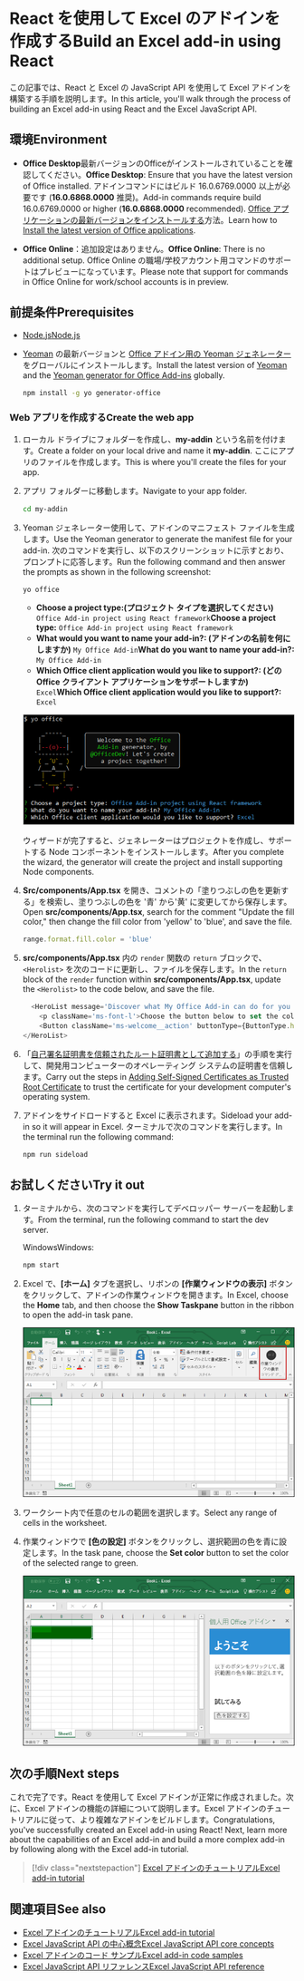 # <a name="build-an-excel-add-in-using-react"></a><span data-ttu-id="e8b0d-101">React を使用して Excel のアドインを作成する</span><span class="sxs-lookup"><span data-stu-id="e8b0d-101">Build an Excel add-in using React</span></span>

<span data-ttu-id="e8b0d-102">この記事では、React と Excel の JavaScript API を使用して Excel アドインを構築する手順を説明します。</span><span class="sxs-lookup"><span data-stu-id="e8b0d-102">In this article, you'll walk through the process of building an Excel add-in using React and the Excel JavaScript API.</span></span>

## <a name="environment"></a><span data-ttu-id="e8b0d-103">環境</span><span class="sxs-lookup"><span data-stu-id="e8b0d-103">Environment</span></span>

- <span data-ttu-id="e8b0d-104">**Office Desktop**最新バージョンのOfficeがインストールされていることを確認してください。</span><span class="sxs-lookup"><span data-stu-id="e8b0d-104">**Office Desktop**: Ensure that you have the latest version of Office installed.</span></span> <span data-ttu-id="e8b0d-105">アドインコマンドにはビルド 16.0.6769.0000 以上が必要です (**16.0.6868.0000** 推奨)。</span><span class="sxs-lookup"><span data-stu-id="e8b0d-105">Add-in commands require build 16.0.6769.0000 or higher (**16.0.6868.0000** recommended).</span></span> <span data-ttu-id="e8b0d-106">[Office アプリケーションの最新バージョンをインストールする](http://aka.ms/latestoffice)方法。</span><span class="sxs-lookup"><span data-stu-id="e8b0d-106">Learn how to [Install the latest version of Office applications](http://aka.ms/latestoffice).</span></span> 
 
- <span data-ttu-id="e8b0d-107">**Office Online**：追加設定はありません。</span><span class="sxs-lookup"><span data-stu-id="e8b0d-107">**Office Online**: There is no additional setup.</span></span> <span data-ttu-id="e8b0d-108">Office Online の職場/学校アカウント用コマンドのサポートはプレビューになっています。</span><span class="sxs-lookup"><span data-stu-id="e8b0d-108">Please note that support for commands in Office Online for work/school accounts is in preview.</span></span>

## <a name="prerequisites"></a><span data-ttu-id="e8b0d-109">前提条件</span><span class="sxs-lookup"><span data-stu-id="e8b0d-109">Prerequisites</span></span>

- [<span data-ttu-id="e8b0d-110">Node.js</span><span class="sxs-lookup"><span data-stu-id="e8b0d-110">Node.js</span></span>](https://nodejs.org)

- <span data-ttu-id="e8b0d-111">[Yeoman](https://github.com/yeoman/yo) の最新バージョンと [Office アドイン用の Yeoman ジェネレーター](https://github.com/OfficeDev/generator-office)をグローバルにインストールします。</span><span class="sxs-lookup"><span data-stu-id="e8b0d-111">Install the latest version of [Yeoman](https://github.com/yeoman/yo) and the [Yeoman generator for Office Add-ins](https://github.com/OfficeDev/generator-office) globally.</span></span>
    ```bash
    npm install -g yo generator-office
    ```

### <a name="create-the-web-app"></a><span data-ttu-id="e8b0d-112">Web アプリを作成する</span><span class="sxs-lookup"><span data-stu-id="e8b0d-112">Create the web app</span></span>

1. <span data-ttu-id="e8b0d-113">ローカル ドライブにフォルダーを作成し、**my-addin** という名前を付けます。</span><span class="sxs-lookup"><span data-stu-id="e8b0d-113">Create a folder on your local drive and name it **my-addin**.</span></span> <span data-ttu-id="e8b0d-114">ここにアプリのファイルを作成します。</span><span class="sxs-lookup"><span data-stu-id="e8b0d-114">This is where you'll create the files for your app.</span></span>

2. <span data-ttu-id="e8b0d-115">アプリ フォルダーに移動します。</span><span class="sxs-lookup"><span data-stu-id="e8b0d-115">Navigate to your app folder.</span></span>

    ```bash
    cd my-addin
    ```

3. <span data-ttu-id="e8b0d-116">Yeoman ジェネレーター使用して、アドインのマニフェスト ファイルを生成します。</span><span class="sxs-lookup"><span data-stu-id="e8b0d-116">Use the Yeoman generator to generate the manifest file for your add-in.</span></span> <span data-ttu-id="e8b0d-117">次のコマンドを実行し、以下のスクリーンショットに示すとおり、プロンプトに応答します。</span><span class="sxs-lookup"><span data-stu-id="e8b0d-117">Run the following command and then answer the prompts as shown in the following screenshot:</span></span>

    ```bash
    yo office
    ```

    - <span data-ttu-id="e8b0d-118">**Choose a project type:​ (プロジェクト タイプを選択してください)** `Office Add-in project using React framework`</span><span class="sxs-lookup"><span data-stu-id="e8b0d-118">**Choose a project type:** `Office Add-in project using React framework`</span></span>
    - <span data-ttu-id="e8b0d-119">**What would you want to name your add-in?: (アドインの名前を何にしますか)** `My Office Add-in`</span><span class="sxs-lookup"><span data-stu-id="e8b0d-119">**What do you want to name your add-in?:** `My Office Add-in`</span></span>
    - <span data-ttu-id="e8b0d-120">**Which Office client application would you like to support?: (どの Office クライアント アプリケーションをサポートしますか)** `Excel`</span><span class="sxs-lookup"><span data-stu-id="e8b0d-120">**Which Office client application would you like to support?:** `Excel`</span></span>

    ![Yeoman ジェネレーター](../images/yo-office-excel-react.png)
    
    <span data-ttu-id="e8b0d-122">ウィザードが完了すると、ジェネレーターはプロジェクトを作成し、サポートする Node コンポーネントをインストールします。</span><span class="sxs-lookup"><span data-stu-id="e8b0d-122">After you complete the wizard, the generator will create the project and install supporting Node components.</span></span>

4.  <span data-ttu-id="e8b0d-123"> **Src/components/App.tsx** を開き、コメントの「塗りつぶしの色を更新する」を検索し、塗りつぶしの色を '青' から'黄' に変更してから保存します。</span><span class="sxs-lookup"><span data-stu-id="e8b0d-123">Open **src/components/App.tsx**, search for the comment "Update the fill color," then change the fill color from 'yellow' to 'blue', and save the file.</span></span> 

    ```js
    range.format.fill.color = 'blue'

    ```

5. <span data-ttu-id="e8b0d-124">**src/components/App.tsx** 内の `render` 関数の `return` ブロックで、`<Herolist>` を次のコードに更新し、ファイルを保存します。</span><span class="sxs-lookup"><span data-stu-id="e8b0d-124">In the `return` block of the `render` function within **src/components/App.tsx**, update the `<Herolist>` to the code below, and save the file.</span></span> 

    ```js
      <HeroList message='Discover what My Office Add-in can do for you today!' items={this.state.listItems}>
        <p className='ms-font-l'>Choose the button below to set the color of the selected range to blue. <b>Set color</b>.</p>
        <Button className='ms-welcome__action' buttonType={ButtonType.hero} iconProps={{ iconName: 'ChevronRight' }} onClick={this.click}>Run</Button>
    </HeroList>
    ```

6. <span data-ttu-id="e8b0d-125">「[自己署名証明書を信頼されたルート証明書として追加する](https://github.com/OfficeDev/generator-office/blob/master/src/docs/ssl.md)」の手順を実行して、開発用コンピューターのオペレーティング システムの証明書を信頼します。</span><span class="sxs-lookup"><span data-stu-id="e8b0d-125">Carry out the steps in [Adding Self-Signed Certificates as Trusted Root Certificate](https://github.com/OfficeDev/generator-office/blob/master/src/docs/ssl.md) to trust the certificate for your development computer's operating system.</span></span>

7. <span data-ttu-id="e8b0d-126">アドインをサイドロードすると Excel に表示されます。</span><span class="sxs-lookup"><span data-stu-id="e8b0d-126">Sideload your add-in so it will appear in Excel.</span></span> <span data-ttu-id="e8b0d-127">ターミナルで次のコマンドを実行します。</span><span class="sxs-lookup"><span data-stu-id="e8b0d-127">In the terminal run the following command:</span></span> 
    
    ```bash
    npm run sideload
    ```

## <a name="try-it-out"></a><span data-ttu-id="e8b0d-128">お試しください</span><span class="sxs-lookup"><span data-stu-id="e8b0d-128">Try it out</span></span>

1. <span data-ttu-id="e8b0d-129">ターミナルから、次のコマンドを実行してデベロッパー サーバーを起動します。</span><span class="sxs-lookup"><span data-stu-id="e8b0d-129">From the terminal, run the following command to start the dev server.</span></span>

    <span data-ttu-id="e8b0d-130">Windows</span><span class="sxs-lookup"><span data-stu-id="e8b0d-130">Windows:</span></span>
    ```bash
    npm start
    ```

2. <span data-ttu-id="e8b0d-131">Excel で、**[ホーム]** タブを選択し、リボンの **[作業ウィンドウの表示]** ボタンをクリックして、アドインの作業ウィンドウを開きます。</span><span class="sxs-lookup"><span data-stu-id="e8b0d-131">In Excel, choose the **Home** tab, and then choose the **Show Taskpane** button in the ribbon to open the add-in task pane.</span></span>

    ![Excel アドイン ボタン](../images/excel-quickstart-addin-2b.png)

3. <span data-ttu-id="e8b0d-133">ワークシート内で任意のセルの範囲を選択します。</span><span class="sxs-lookup"><span data-stu-id="e8b0d-133">Select any range of cells in the worksheet.</span></span>

4. <span data-ttu-id="e8b0d-134">作業ウィンドウで **[色の設定]** ボタンをクリックし、選択範囲の色を青に設定します。</span><span class="sxs-lookup"><span data-stu-id="e8b0d-134">In the task pane, choose the **Set color** button to set the color of the selected range to green.</span></span>

    ![Excel アドイン](../images/excel-quickstart-addin-2c.png)

## <a name="next-steps"></a><span data-ttu-id="e8b0d-136">次の手順</span><span class="sxs-lookup"><span data-stu-id="e8b0d-136">Next steps</span></span>

<span data-ttu-id="e8b0d-p106">これで完了です。React を使用して Excel アドインが正常に作成されました。次に、Excel アドインの機能の詳細について説明します。Excel アドインのチュートリアルに従って、より複雑なアドインをビルドします。</span><span class="sxs-lookup"><span data-stu-id="e8b0d-p106">Congratulations, you've successfully created an Excel add-in using React! Next, learn more about the capabilities of an Excel add-in and build a more complex add-in by following along with the Excel add-in tutorial.</span></span>

> [!div class="nextstepaction"]
> [<span data-ttu-id="e8b0d-139">Excel アドインのチュートリアル</span><span class="sxs-lookup"><span data-stu-id="e8b0d-139">Excel add-in tutorial</span></span>](../tutorials/excel-tutorial.yml)

## <a name="see-also"></a><span data-ttu-id="e8b0d-140">関連項目</span><span class="sxs-lookup"><span data-stu-id="e8b0d-140">See also</span></span>

* [<span data-ttu-id="e8b0d-141">Excel アドインのチュートリアル</span><span class="sxs-lookup"><span data-stu-id="e8b0d-141">Excel add-in tutorial</span></span>](../tutorials/excel-tutorial-create-table.md)
* [<span data-ttu-id="e8b0d-142">Excel JavaScript API の中心概念</span><span class="sxs-lookup"><span data-stu-id="e8b0d-142">Excel JavaScript API core concepts</span></span>](../excel/excel-add-ins-core-concepts.md)
* [<span data-ttu-id="e8b0d-143">Excel アドインのコード サンプル</span><span class="sxs-lookup"><span data-stu-id="e8b0d-143">Excel add-in code samples</span></span>](http://dev.office.com/code-samples#?filters=excel,office%20add-ins)
* [<span data-ttu-id="e8b0d-144">Excel JavaScript API リファレンス</span><span class="sxs-lookup"><span data-stu-id="e8b0d-144">Excel JavaScript API reference</span></span>](https://dev.office.com/reference/add-ins/excel/excel-add-ins-reference-overview)
